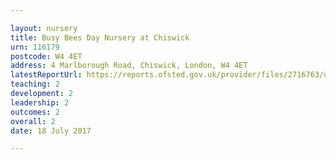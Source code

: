 ```yaml
---

layout: nursery
title: Busy Bees Day Nursery at Chiswick
urn: 116179
postcode: W4 4ET
address: 4 Marlborough Road, Chiswick, London, W4 4ET
latestReportUrl: https://reports.ofsted.gov.uk/provider/files/2716763/urn/116179.pdf
teaching: 2
development: 2
leadership: 2
outcomes: 2
overall: 2
date: 18 July 2017

---
```

